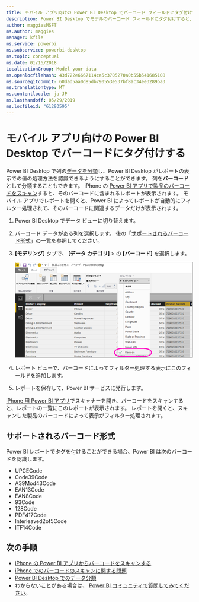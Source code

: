 ```yaml
---
title: モバイル アプリ向けの Power BI Desktop でバーコード フィールドにタグ付けする
description: Power BI Desktop でモデルのバーコード フィールドにタグ付けすると、iPhone の Power BI アプリでバーコードのデータを自動的にフィルター処理できます。
author: maggiesMSFT
ms.author: maggies
manager: kfile
ms.service: powerbi
ms.subservice: powerbi-desktop
ms.topic: conceptual
ms.date: 01/16/2018
LocalizationGroup: Model your data
ms.openlocfilehash: 43d722e6667114ce5c3705270a0b55b541685108
ms.sourcegitcommit: 60dad5aa0d85db790553e537bf8ac34ee3289ba3
ms.translationtype: MT
ms.contentlocale: ja-JP
ms.lasthandoff: 05/29/2019
ms.locfileid: "61293595"
---
```

# <a name="tag-barcodes-in-power-bi-desktop-for-the-mobile-apps"></a>モバイル アプリ向けの Power BI Desktop でバーコードにタグ付けする

Power BI Desktop で列の[データを分類](desktop-data-categorization.md)し、Power BI Desktop がレポートの表示での値の処理方法を認識できるようにすることができます。 列を**バーコード**として分類することもできます。 iPhone の [Power BI アプリで製品のバーコードをスキャン](consumer/mobile/mobile-apps-scan-barcode-iphone.md)すると、そのバーコードに含まれるレポートが表示されます。 モバイル アプリでレポートを開くと、Power BI によってレポートが自動的にフィルター処理されて、そのバーコードに関連するデータだけが表示されます。

1. Power BI Desktop でデータ ビューに切り替えます。
2. バーコード データがある列を選択します。 後の「[サポートされるバーコード形式](#supported-barcode-formats)」の一覧を参照してください。
3. **[モデリング]** タブで、 **[データ カテゴリ]**  > の **[バーコード]** を選択します。
   
    ![データ カテゴリの一覧](media/desktop-mobile-barcodes/power-bi-desktop-barcode.png)
4. レポート ビューで、バーコードによってフィルター処理する表示にこのフィールドを追加します。
5. レポートを保存して、Power BI サービスに発行します。

[iPhone 用 Power BI アプリ](consumer/mobile/mobile-iphone-app-get-started.md)でスキャナーを開き、バーコードをスキャンすると、レポートの一覧にこのレポートが表示されます。 レポートを開くと、スキャンした製品のバーコードによって表示がフィルター処理されます。

## <a name="supported-barcode-formats"></a>サポートされるバーコード形式
Power BI レポートでタグを付けることができる場合、Power BI は次のバーコードを認識します。 

* UPCECode 
* Code39Code  
* A39Mod43Code 
* EAN13Code 
* EAN8Code  
* 93Code  
* 128Code 
* PDF417Code 
* Interleaved2of5Code 
* ITF14Code 

## <a name="next-steps"></a>次の手順
* [iPhone の Power BI アプリからバーコードをスキャンする](consumer/mobile/mobile-apps-scan-barcode-iphone.md)
* [iPhone でのバーコードのスキャンに関する問題](consumer/mobile/mobile-apps-scan-barcode-iphone.md#issues-with-scanning-a-barcode)
* [Power BI Desktop でのデータ分類](desktop-data-categorization.md)  
* わからないことがある場合は、 [Power BI コミュニティで質問してみてください](http://community.powerbi.com/)。

